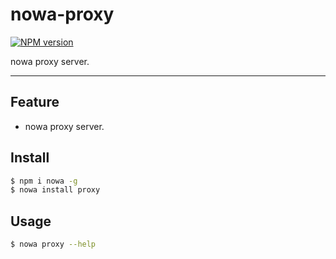 # nowa-proxy

[![NPM version](https://img.shields.io/npm/v/nowa-proxy.svg?style=flat)](https://npmjs.org/package/nowa-proxy)

nowa proxy server.

---

## Feature

- nowa proxy server.

## Install

```bash
$ npm i nowa -g
$ nowa install proxy
```

## Usage

```bash
$ nowa proxy --help
```
